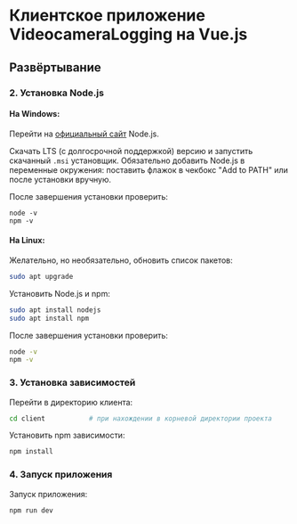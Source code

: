 # Клиентское приложение VideocameraLogging на Vue.js

## Развёртывание

### 2. Установка Node.js

#### На Windows:

Перейти на [официальный сайт](https://nodejs.org/) Node.js.

Скачать LTS (с долгосрочной поддержкой) версию и запустить скачанный `.msi` установщик. Обязательно добавить Node.js в переменные окружения: поставить флажок в чекбокс "Add to PATH" или после установки вручную.

После завершения установки проверить:
```shell
node -v
npm -v
```

#### На Linux:

Желательно, но необязательно, обновить список пакетов:
```bash
sudo apt upgrade
```

Установить Node.js и npm:
```bash
sudo apt install nodejs
sudo apt install npm
```

После завершения установки проверить:
```bash
node -v
npm -v
```

### 3. Установка зависимостей

Перейти в директорию клиента:
```bash
cd client           # при нахождении в корневой директории проекта
```

Установить npm зависимости:
```bash
npm install
```

### 4. Запуск приложения

Запуск приложения:
```bash
npm run dev
```